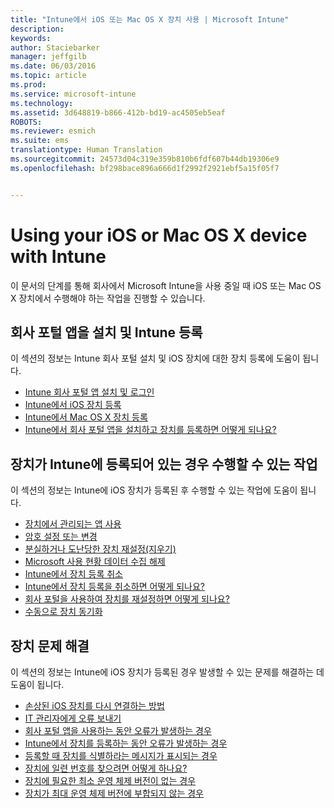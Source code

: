 ```yaml
---
title: "Intune에서 iOS 또는 Mac OS X 장치 사용 | Microsoft Intune"
description: 
keywords: 
author: Staciebarker
manager: jeffgilb
ms.date: 06/03/2016
ms.topic: article
ms.prod: 
ms.service: microsoft-intune
ms.technology: 
ms.assetid: 3d648819-b866-412b-bd19-ac4505eb5eaf
ROBOTS: 
ms.reviewer: esmich
ms.suite: ems
translationtype: Human Translation
ms.sourcegitcommit: 24573d04c319e359b810b6fdf607b44db19306e9
ms.openlocfilehash: bf298bace896a666d1f2992f2921ebf5a15f05f7


---
```


# Using your iOS or Mac OS X device with Intune

이 문서의 단계를 통해 회사에서 Microsoft Intune을 사용 중일 때 iOS 또는 Mac OS X 장치에서 수행해야 하는 작업을 진행할 수 있습니다.

## 회사 포털 앱을 설치 및 Intune 등록

이 섹션의 정보는 Intune 회사 포털 설치 및 iOS 장치에 대한 장치 등록에 도움이 됩니다.

- [Intune 회사 포털 앱 설치 및 로그인](install-and-sign-in-to-the-intune-company-portal-app-ios.md)
- [Intune에서 iOS 장치 등록](enroll-your-device-in-intune-ios.md)
- [Intune에서 Mac OS X 장치 등록](enroll-your-device-in-intune-mac-os-x.md)
- [Intune에서 회사 포털 앱을 설치하고 장치를 등록하면 어떻게 되나요?](what-happens-if-you-install-the-Company-Portal-app-and-enroll-your-device-in-intune-ios.md)

## 장치가 Intune에 등록되어 있는 경우 수행할 수 있는 작업

이 섹션의 정보는 Intune에 iOS 장치가 등록된 후 수행할 수 있는 작업에 도움이 됩니다.

- [장치에서 관리되는 앱 사용](use-managed-apps-on-your-device-ios.md)
- [암호 설정 또는 변경](set-or-change-your-passcode-ios.md)
- [분실하거나 도난당한 장치 재설정(지우기)](reset-erase-your-lost-or-stolen-device-ios.md)
- [Microsoft 사용 현황 데이터 수집 해제](turn-off-microsoft-usage-data-collection-ios.md)
- [Intune에서 장치 등록 취소](unenroll-your-device-from-intune-ios.md)
- [Intune에서 장치 등록을 취소하면 어떻게 되나요?](what-happens-if-you-unenroll-your-device-from-intune-ios.md)
- [회사 포털을 사용하여 장치를 재설정하면 어떻게 되나요?](what-happens-if-you-reset-your-device-using-the-company-portal-ios.md)
- [수동으로 장치 동기화](sync-your-device-manually-ios.md)

## 장치 문제 해결

이 섹션의 정보는 Intune에 iOS 장치가 등록된 경우 발생할 수 있는 문제를 해결하는 데 도움이 됩니다.

- [손상된 iOS 장치를 다시 연결하는 방법](how-to-reconnect-a-compromised-ios-device)
- [IT 관리자에게 오류 보내기](send-errors-to-your-it-admin-ios.md)
- [회사 포털 앱을 사용하는 동안 오류가 발생하는 경우](you-get-an-error-while-using-the-company-portal-app-ios.md)
- [Intune에서 장치를 등록하는 동안 오류가 발생하는 경우](you-see-errors-while-trying-to-enroll-your-device-in-intune-ios.md)
- [등록할 때 장치를 식별하라는 메시지가 표시되는 경우](you-are-asked-to-identify-your-device-when-trying-to-enroll-ios.md)
- [장치에 일련 번호를 찾으려면 어떻게 하나요?](how-do-i-find-the-serial-number-on-my-device-ios.md)
- [장치에 필요한 최소 운영 체제 버전이 없는 경우](device-doesnt-have-the-required-minimum-operating-system-version-ios.md)
- [장치가 최대 운영 체제 버전에 부합되지 않는 경우](device-doesnt-comply-with-the-maximum-operating-system-version-ios.md)





<!--HONumber=Jun16_HO5-->


